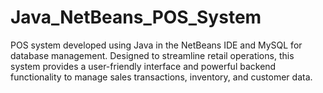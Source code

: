# Java_NetBeans_POS_System
POS system developed using Java in the NetBeans IDE and MySQL for database management. Designed to streamline retail operations, this system provides a user-friendly interface and powerful backend functionality to manage sales transactions, inventory, and customer data.
